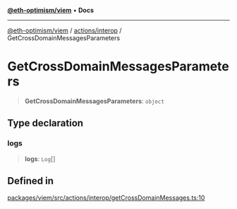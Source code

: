 [**@eth-optimism/viem**](../../../README.md) • **Docs**

***

[@eth-optimism/viem](../../../README.md) / [actions/interop](../README.md) / GetCrossDomainMessagesParameters

# GetCrossDomainMessagesParameters

> **GetCrossDomainMessagesParameters**: `object`

## Type declaration

### logs

> **logs**: `Log`[]

## Defined in

[packages/viem/src/actions/interop/getCrossDomainMessages.ts:10](https://github.com/ethereum-optimism/ecosystem/blob/11bb27f871c202b93ad6dc93c86c82f0c754075f/packages/viem/src/actions/interop/getCrossDomainMessages.ts#L10)

